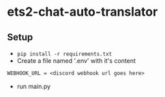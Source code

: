 # ets2-chat-auto-translator

## Setup
* `pip install -r requirements.txt`
* Create a file named '.env' with it's content
```txt
WEBHOOK_URL = <discord webhook url goes here>
 ```
* run main.py
